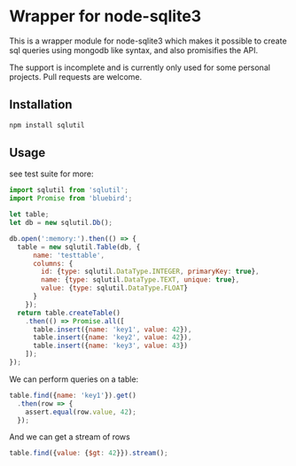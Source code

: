 # Wrapper for node-sqlite3

This is a wrapper module for node-sqlite3 which makes it possible to create sql queries using
mongodb like syntax, and also promisifies the API.

The support is incomplete and is currently only used for some personal projects. Pull requests are
welcome.

## Installation

```bash
npm install sqlutil
```

## Usage

see test suite for more:

```javascript
import sqlutil from 'sqlutil';
import Promise from 'bluebird';

let table;
let db = new sqlutil.Db();

db.open(':memory:').then(() => {
  table = new sqlutil.Table(db, {
      name: 'testtable',
      columns: {
        id: {type: sqlutil.DataType.INTEGER, primaryKey: true},
        name: {type: sqlutil.DataType.TEXT, unique: true},
        value: {type: sqlutil.DataType.FLOAT}
      }
    });
  return table.createTable()
    .then(() => Promise.all([
      table.insert({name: 'key1', value: 42}),
      table.insert({name: 'key2', value: 42}),
      table.insert({name: 'key3', value: 43})
    ]);
});
```

We can perform queries on a table:
```javascript
table.find({name: 'key1'}).get()
  .then(row => {
    assert.equal(row.value, 42);
  });
```

And we can get a stream of rows
```javascript
table.find({value: {$gt: 42}}).stream();
```
